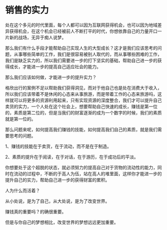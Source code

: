 # 销售的实力

处在这个多元的时代里面，每个人都可以因为互联网获得机会，也可以因为地域差异获得机会，在这个机会已经被前人不断打平的时代，你想依靠自己的力量开口一片新的战场，无异于痴人说梦。

那么我们有什么手段才能帮助自己实现人生的大型成长？这才是我们应该思考的问题，从事哪些简单的工作，我们是很容易被别人取代的，而从事哪些困难的工作，我们是缺乏实力的，所以我们需要进一步的打下坚实的基础，帮助自己进一步的获得成长，才能进一步的提高自己适应社会的能力。

那么我们应该如何做，才能进一步的提升实力？

格欣出行的案例不足以帮助我们获得洞见，而对于他自己也是处在消费大于收入，所以我们应该带着不是休闲的心态来从事旅游，而是带着工作的心态来旅游吗，这样就可以将更多的资源利用起来，只有实现资源的深度整合，我们才可以提升自己卖货的实力，一个人处在这个社会上，想要帮助自己快速的成长，赚钱是第一位的，素质是第二位的，但是当我们的财富逐渐的成为一个数字的时候，我们的素质就是第一位的。

那么问题来呢，如何提高我们赚钱的技能，如何提高我们自己的素质，就是我们需要思考的问题。

1、赚钱的技能在于卖货，在于流动，而不是在于制造。

2、素质的提升在于阅读，在于对话，在于游历，在于成功后的平淡。

你想要处于这个超脱的状态，就必须努力的提高自己对于货物的流动性的能力，同时在流动的过程中，不断的于高人为伍，站在高人的堆里面，这样你才能进一步的提升自己的实力，帮助自己进一步的获得财富的累积。

人为什么而活着？

从小处说，是为了自己，从大处说，是为了改变世界。

赚钱真的重要吗？的确很重要。

但是与你自己的梦想相比，改变世界的梦想远远更加重要。
